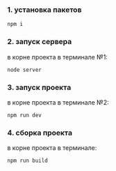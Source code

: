 ### 1. установка пакетов
    npm i

### 2. запуск сервера
в корне проекта в терминале №1:

    node server

### 3. запуск проекта
в корне проекта в терминале №2:

    npm run dev


### 4. сборка проекта
в корне проекта в терминале:

    npm run build
